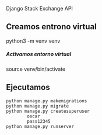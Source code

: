Django Stack Exchange API

## Creamos entrono virtual

python3 -m venv venv
##### Activamos entorno virtual
source venv/bin/activate


## Ejecutamos

    python manage.py makemigrations
    python manage.py migrate
    python manage.py createsuperuser
            oscar
            pass12345
    python manage.py runserver